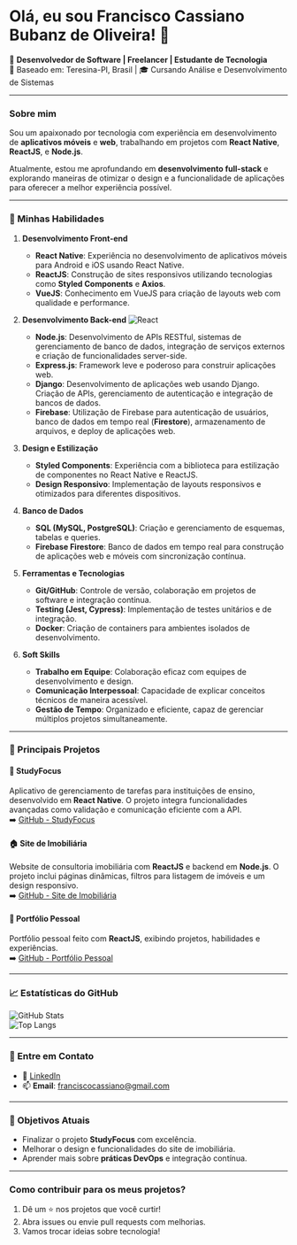 # **Olá, eu sou Francisco Cassiano Bubanz de Oliveira! 👋**

🌟 **Desenvolvedor de Software | Freelancer | Estudante de Tecnologia**  
📍 Baseado em: Teresina-PI, Brasil | 🎓 Cursando Análise e Desenvolvimento de Sistemas

---

### **Sobre mim**  
Sou um apaixonado por tecnologia com experiência em desenvolvimento de **aplicativos móveis** e **web**, trabalhando em projetos com **React Native**, **ReactJS**, e **Node.js**.

Atualmente, estou me aprofundando em **desenvolvimento full-stack** e explorando maneiras de otimizar o design e a funcionalidade de aplicações para oferecer a melhor experiência possível.

---

### **🚀 Minhas Habilidades**

1. **Desenvolvimento Front-end**  
   - **React Native**: Experiência no desenvolvimento de aplicativos móveis para Android e iOS usando React Native.
   - **ReactJS**: Construção de sites responsivos utilizando tecnologias como **Styled Components** e **Axios**.
   - **VueJS**: Conhecimento em VueJS para criação de layouts web com qualidade e performance.

2. **Desenvolvimento Back-end**
   ![React](https://img.shields.io/badge/React-61DAFB?style=flat&logo=react&logoColor=white)
   - **Node.js**: Desenvolvimento de APIs RESTful, sistemas de gerenciamento de banco de dados, integração de serviços externos e criação de funcionalidades server-side.
   - **Express.js**: Framework leve e poderoso para construir aplicações web.
   - **Django**: Desenvolvimento de aplicações web usando Django. Criação de APIs, gerenciamento de autenticação e integração de bancos de dados.
   - **Firebase**: Utilização de Firebase para autenticação de usuários, banco de dados em tempo real (**Firestore**), armazenamento de arquivos, e deploy de aplicações web.

4. **Design e Estilização**  
   - **Styled Components**: Experiência com a biblioteca para estilização de componentes no React Native e ReactJS.
   - **Design Responsivo**: Implementação de layouts responsivos e otimizados para diferentes dispositivos.

5. **Banco de Dados**  
   - **SQL (MySQL, PostgreSQL)**: Criação e gerenciamento de esquemas, tabelas e queries.
   - **Firebase Firestore**: Banco de dados em tempo real para construção de aplicações web e móveis com sincronização contínua.

6. **Ferramentas e Tecnologias**  
   - **Git/GitHub**: Controle de versão, colaboração em projetos de software e integração contínua.
   - **Testing (Jest, Cypress)**: Implementação de testes unitários e de integração.
   - **Docker**: Criação de containers para ambientes isolados de desenvolvimento.

7. **Soft Skills**  
   - **Trabalho em Equipe**: Colaboração eficaz com equipes de desenvolvimento e design.
   - **Comunicação Interpessoal**: Capacidade de explicar conceitos técnicos de maneira acessível.
   - **Gestão de Tempo**: Organizado e eficiente, capaz de gerenciar múltiplos projetos simultaneamente.

---

### **📂 Principais Projetos**

#### **🌟 StudyFocus**  
Aplicativo de gerenciamento de tarefas para instituições de ensino, desenvolvido em **React Native**. O projeto integra funcionalidades avançadas como validação e comunicação eficiente com a API.  
➡️ [GitHub - StudyFocus](https://github.com/CassioBubanz/StudyFocus.git)

#### **🏠 Site de Imobiliária**  
Website de consultoria imobiliária com **ReactJS** e backend em **Node.js**. O projeto inclui páginas dinâmicas, filtros para listagem de imóveis e um design responsivo.  
➡️ [GitHub - Site de Imobiliária](https://github.com/CassioBubanz/mw_consultoria.git)

#### **📄 Portfólio Pessoal**  
Portfólio pessoal feito com **ReactJS**, exibindo projetos, habilidades e experiências.  
➡️ [GitHub - Portfólio Pessoal](https://github.com/CassioBubanz/portfolio.git)

---

### **📈 Estatísticas do GitHub**  
![GitHub Stats](https://github-readme-stats.vercel.app/api?username=CassioBubanz&show_icons=true&theme=radical)  
![Top Langs](https://github-readme-stats.vercel.app/api/top-langs/?username=CassioBubanz&layout=compact&theme=radical)

---

### **💬 Entre em Contato**  
- 💼 [LinkedIn](https://www.linkedin.com/in/francisco-cassiano)  
- 📫 **Email**: franciscocassiano@gmail.com  

---

### **🎯 Objetivos Atuais**  
- Finalizar o projeto **StudyFocus** com excelência.  
- Melhorar o design e funcionalidades do site de imobiliária.  
- Aprender mais sobre **práticas DevOps** e integração contínua.

---

### **Como contribuir para os meus projetos?**  
1. Dê um ⭐ nos projetos que você curtir!  
2. Abra issues ou envie pull requests com melhorias.  
3. Vamos trocar ideias sobre tecnologia!
